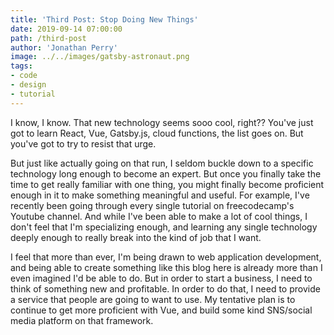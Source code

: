 ```yaml
---
title: 'Third Post: Stop Doing New Things'
date: 2019-09-14 07:00:00
path: /third-post
author: 'Jonathan Perry'
image: ../../images/gatsby-astronaut.png
tags:
- code
- design
- tutorial
---
```


I know, I know. That new technology seems sooo cool, right?? You've just got to learn React, Vue, Gatsby.js, cloud functions, the list goes on. But you've got to try to resist that urge.

But just like actually going on that run, I seldom buckle down to a specific technology long enough to 
become an expert. But once you finally take the time to get really familiar with one thing, you might 
finally become proficient enough in it to make something meaningful and useful. For example, I've
recently been going through every single tutorial on freecodecamp's Youtube channel. And while I've
been able to make a lot of cool things, I don't feel that I'm specializing enough, and learning any
single technology deeply enough to really break into the kind of job that I want.

I feel that more than ever, I'm being drawn to web application development, and being able to create
something like this blog here is already more than I even imagined I'd be able to do. But in order
to start a business, I need to think of something new and profitable. In order to do that, I need
to provide a service that people are going to want to use. My tentative plan is to continue to get
more proficient with Vue, and build some kind SNS/social media platform on that framework.